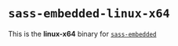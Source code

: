 # `sass-embedded-linux-x64`

This is the **linux-x64** binary for [`sass-embedded`](https://www.npmjs.com/package/sass-embedded)
